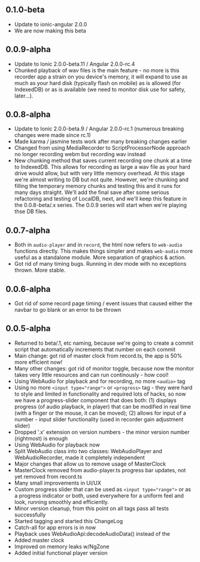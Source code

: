## 0.1.0-beta
* Update to ionic-angular 2.0.0
* We are now making this beta

## 0.0.9-alpha
* Update to Ionic 2.0.0-beta.11 / Angular 2.0.0-rc.4
* Chunked playback of wav files is the main feature - no more is
  this recorder app a strain on you device's memory, it will expand
  to use as much as your hard disk (typically flash on mobile) as is
  allowed (for IndexedDB) or as is available (we need to monitor disk
  use for safety, later...).

## 0.0.8-alpha
* Update to Ionic 2.0.0-beta.9 / Angular 2.0.0-rc.1
  (numerous breaking changes were made since rc.1)
* Made karma / jasmine tests work after many breaking changes earlier
* Changed from using MediaRecorder to ScriptProcessorNode approach
  no longer recording webm but recording wav instead
* New chunking method that saves current recording one chunk at a 
  time to IndexedDB. This allows for recording as large a wav file as
  your hard drive would allow, but with very little memory overhead.
  At this stage we're almost writing to DB but not quite. However,
  we're chunking and filling the temporary memory chunks and testing
  this and it runs for many days straight. We'll add the final save
  after some serious refactoring and testing of LocalDB, next, and
  we'll keep this feature in the 0.0.8-beta/.x series.  The 0.0.9
  series will start when we're playing thse DB files.
  
## 0.0.7-alpha
* Both in `audio-player` and in `record`, the html now refers to `web-audio`
  functions directly.  This makes things simpler and makes `web-audio` more
  useful as a standalone module.  More separation of graphics & action.
* Got rid of many timing bugs.  Running in dev mode with no exceptions
  thrown.  More stable.

## 0.0.6-alpha
* Got rid of some record page timing / event issues that caused either
  the navbar to go blank or an error to be thrown

## 0.0.5-alpha
* Returned to beta/.1, etc naming, because we're going to create a commit
  script that automatically increments that number on each commit
* Main change: got rid of master clock from record.ts, the app is 50% more 
  efficient now!
* Many other changes: got rid of monitor toggle, because now the monitor
  takes very little resources and can run continously - how cool!
* Using WebAudio for playback and for recording, no more `<audio>` tag
* Using no more `<input type="range">` or `<progress>` tag - they were
  hard to style and limited in functionality and required lots of hacks,
  so now we have a progress-slider component that does both: (1)
  displays progress (of audio playback, in player) that can be 
  modified in real time (with a finger or the mouse, it can be
  moved); (2) allows for input of a number - input slider functionality 
  (used in recorder gain adjustment slider)
* Dropped '.x' extension on version numbers - the minor version number
  (rightmost) is enough
* Using WebAudio for playback now
* Split WebAudio class into two classes: WebAudioPlayer and WebAudioRecorder,
  made it completely independent
* Major changes that allow us to remove usage of MasterClock
* MasterClock removed from audio-player.ts progress bar updates, not yet
  removed from record.ts
* Many small improvements in UI/UX
* Custom progress slider that can be used as `<input type="range">` or
  as a progress indicator or both, used everywhere for a uniform feel
  and look, running smoothly and efficiently.
* Minor version cleanup, from this point on all tags pass all tests successfully
* Started tagging and started this ChangeLog
* Catch-all for app errors is in now
* Playback uses WebAudioApi:decodeAudioData() instead of the <audio> element
* Added master clock
* Improved on memory leaks w/NgZone
* Added initial functional player version
